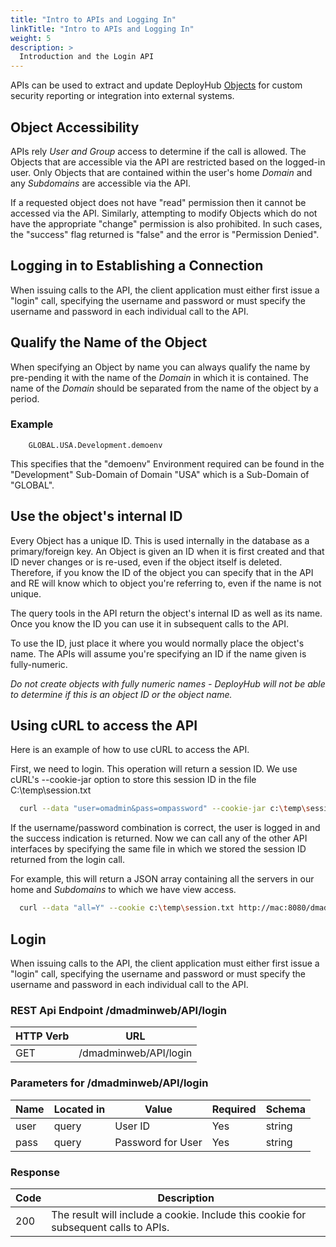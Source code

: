 ```yaml
---
title: "Intro to APIs and Logging In"
linkTitle: "Intro to APIs and Logging In"
weight: 5
description: >
  Introduction and the Login API
---
```

APIs can be used to extract and update DeployHub [Objects](/userguide/1-deployhub-basic-concepts/) for custom security reporting or integration into external systems.  

## Object Accessibility

APIs rely _User and Group_ access to determine if the call is allowed. The Objects that are accessible via the API are restricted based on the logged-in user. Only Objects that are contained within the user's home _Domain_ and any _Subdomains_ are accessible via the API.

If a requested object does not have "read" permission then it cannot be accessed via the API. Similarly, attempting to modify Objects which do not have the appropriate "change" permission is also prohibited. In such cases, the "success" flag returned is "false" and the error is "Permission Denied".

## Logging in to Establishing a Connection

  When issuing calls to the API, the client application must either first issue a "login" call, specifying the username and password or must specify the username and password in each individual call to the API.

## Qualify the Name of the Object

When specifying an Object by name you can always qualify the name by pre-pending it with the name of the _Domain_ in which it is contained. The name of the _Domain_ should be separated from the name of the object by a period.

### Example

```text
    GLOBAL.USA.Development.demoenv
```

This specifies that the "demoenv" Environment required can be found in the "Development" Sub-Domain of Domain "USA" which is a Sub-Domain of "GLOBAL".

## Use the object's internal ID

Every Object has a unique ID. This is used internally in the database as a primary/foreign key. An Object is given an ID when it is first created and that ID never changes or is re-used, even if the object itself is deleted. Therefore, if you know the ID of the object you can specify that in the API and RE will know which to object you're referring to, even if the name is not unique.

The query tools in the API return the object's internal ID as well as its name. Once you know the ID you can use it in subsequent calls to the API.

To use the ID, just place it where you would normally place the object's name. The APIs will assume you're specifying an ID if the name given is fully-numeric.

_Do not create objects with fully numeric names - DeployHub will not be able to determine if this is an object ID or the object name._

## Using cURL to access the API

  Here is an example of how to use cURL to access the API.

  First, we need to login. This operation will return a session ID. We use cURL's --cookie-jar option to store this session ID in the file C:\temp\session.txt

  ```bash
    curl --data "user=omadmin&pass=ompassword" --cookie-jar c:\temp\session.txt http://mac:8080/dmadminweb/API/login
```

  If the username/password combination is correct, the user is logged in and the success indication is returned. Now we can call any of the other API interfaces by specifying the same file in which we stored the session ID returned from the login call.
  
  For example, this will return a JSON array containing all the servers in our home and _Subdomains_ to which we have view access.

  ```bash
    curl --data "all=Y" --cookie c:\temp\session.txt http://mac:8080/dmadminweb/API/servers
```

## Login

When issuing calls to the API, the client application must either first issue a "login" call, specifying the username and password or must specify the username and password in each individual call to the API.

### REST Api Endpoint /dmadminweb/API/login

| HTTP Verb | URL                   |
|-----------|-----------------------|
| GET       | /dmadminweb/API/login |

### Parameters for /dmadminweb/API/login

| Name | Located in | Value             | Required | Schema |
|------|------------|-------------------|----------|--------|
| user | query      | User ID           | Yes      | string |
| pass | query      | Password for User | Yes      | string |

### Response

| Code | Description                                                                         |
|------|-------------------------------------------------------------------------------------|
| 200  | The result will include a cookie. Include this cookie for subsequent calls to APIs. | 
